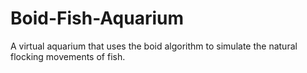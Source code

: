 # Boid-Fish-Aquarium
A virtual aquarium that uses the boid algorithm to simulate the natural flocking movements of fish.

